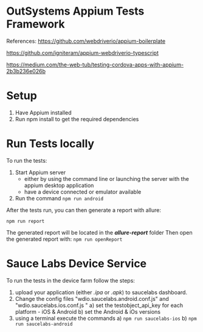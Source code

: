 # OutSystems Appium Tests Framework

References:
https://github.com/webdriverio/appium-boilerplate

https://github.com/igniteram/appium-webdriverio-typescript

https://medium.com/the-web-tub/testing-cordova-apps-with-appium-2b3b236e026b

# Setup
1. Have Appium installed
1. Run npm install to get the required dependencies

# Run Tests locally

To run the tests:
1. Start Appium server
    * either by using the command line or launching the server with the appium desktop application
    * have a device connected or emulator available
2. Run the command `npm run android`

After the tests run, you can then generate a report with allure:

`npm run report`

The generated report will be located in the **_allure-report_** folder
Then open the generated report with:
`npm run openReport`


# Sauce Labs Device Service

To run the tests in the device farm follow the steps: 
1. upload your application (either _.ipa_ or _.apk_) to saucelabs dashboard.
2. Change the config files "wdio.saucelabs.android.conf.js" and "wdio.saucelabs.ios.conf.js "
    a) set the testobject_api_key for each platform - iOS & Android
    b) set the Android & iOs versions 
3. using a terminal execute the commands
    a) `npm run saucelabs-ios` 
    b) `npm run saucelabs-android`

